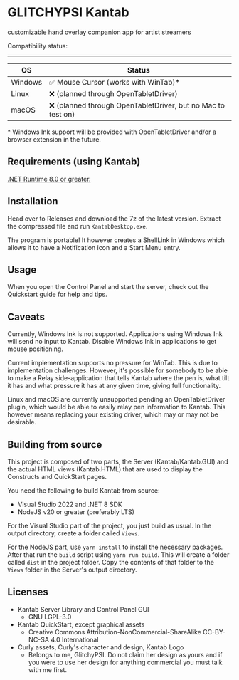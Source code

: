 # GLITCHYPSI Kantab
customizable hand overlay companion app for artist streamers

Compatibility status:

-------
OS | Status
---|---
Windows | ✅ Mouse Cursor (works with WinTab)*
Linux | ❌ (planned through OpenTabletDriver)
macOS | ❌ (planned through OpenTabletDriver, but no Mac to test on)

\* Windows Ink support will be provided with OpenTabletDriver and/or a browser extension in the future.

## Requirements (using Kantab)
[.NET Runtime 8.0 or greater.](https://dotnet.microsoft.com/en-us/download/dotnet/8.0)

## Installation
Head over to Releases and download the 7z of the latest version. Extract the compressed file and run `KantabDesktop.exe`.

The program is portable! It however creates a ShellLink in Windows which allows it to have a Notification icon and a Start Menu entry.

## Usage
When you open the Control Panel and start the server, check out the Quickstart guide for help and tips.

## Caveats
Currently, Windows Ink is not supported. Applications using Windows Ink will send no input to Kantab. Disable Windows Ink in applications to get mouse positioning.

Current implementation supports no pressure for WinTab. This is due to implementation challenges. However, it's possible for somebody to be able to make a Relay side-application that tells Kantab where the pen is, what tilt it has and what pressure it has at any given time, giving full functionality.

Linux and macOS are currently unsupported pending an OpenTabletDriver plugin, which would be able to easily relay pen information to Kantab. This however means replacing your existing driver, which may or may not be desirable.

## Building from source
This project is composed of two parts, the Server (Kantab/Kantab.GUI) and the actual HTML views (Kantab.HTML) that are used to display the Constructs and QuickStart pages.

You need the following to build Kantab from source:
- Visual Studio 2022 and .NET 8 SDK
- NodeJS v20 or greater (preferably LTS)

For the Visual Studio part of the project, you just build as usual. In the output directory, create a folder called `Views`.

For the NodeJS part, use `yarn install` to install the necessary packages. After that run the `build` script using ``yarn run build``. This will create a folder called `dist` in the project folder. Copy the contents of that folder to the `Views` folder in the Server's output directory.

## Licenses

- Kantab Server Library and Control Panel GUI
  - GNU LGPL-3.0
- Kantab QuickStart, except graphical assets
  - Creative Commons Attribution-NonCommercial-ShareAlike CC-BY-NC-SA 4.0 International
- Curly assets, Curly's character and design, Kantab Logo
  - Belongs to me, GlitchyPSI. Do not claim her design as yours and if you were to use her design for anything commercial you must talk with me first.